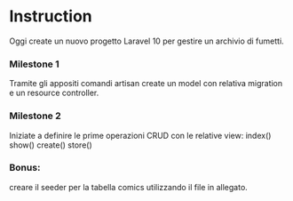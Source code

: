 # Instruction
Oggi create un nuovo progetto Laravel 10 per gestire un archivio di fumetti.

### Milestone 1
Tramite gli appositi comandi artisan create un model con relativa migration e un resource controller.

### Milestone 2
Iniziate a definire le prime operazioni CRUD con le relative view:
index()
show()
create()
store()

### Bonus:
creare il seeder per la tabella comics utilizzando il file in allegato.